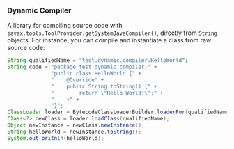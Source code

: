 ### Dynamic Compiler

A library for compiling source code with `javax.tools.ToolProvider.getSystemJavaCompiler()`, directly from `String` objects. For instance, you can compile and instantiate a class from raw source code:

```java
String qualifiedName = "test.dynamic.compiler.HelloWorld";
String code = "package test.dynamic.compiler;" +
              "public class HelloWorld {" +
              "    @Override" +
              "    public String toString() {" +
              "        return \"Hello World!\";" +
              "    }" +
              "}";
ClassLoader loader = BytecodeClassLoaderBuilder.loaderFor(qualifiedName, code);
Class<?> newClass = loader.loadClass(qualifiedName);
Object newInstance = newClass.newInstance();
String helloWorld = newInstance.toString();
System.out.pritnln(helloWorld);
```

